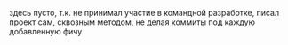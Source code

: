 здесь пусто, т.к. не принимал участие в командной разработке, писал проект сам, сквозным методом, 
не делая коммиты под каждую добавленную фичу